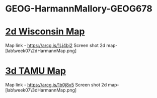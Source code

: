 # GEOG-HarmannMallory-GEOG678

# <ins> 2d Wisconsin Map </ins>
Map link - https://arcg.is/1Lj4bj2
Screen shot 2d map- [lab\week07\2dHarmannMap.png]

# <ins> 3d TAMU Map </ins>
Map link - https://arcg.is/1b0j8v5
Screen shot 2d map- [lab\week07\3dHarmannMap.png]
